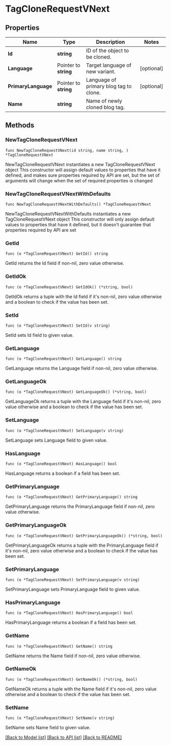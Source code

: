 # TagCloneRequestVNext

## Properties

Name | Type | Description | Notes
------------ | ------------- | ------------- | -------------
**Id** | **string** | ID of the object to be cloned. | 
**Language** | Pointer to **string** | Target language of new variant. | [optional] 
**PrimaryLanguage** | Pointer to **string** | Language of primary blog tag to clone. | [optional] 
**Name** | **string** | Name of newly cloned blog tag. | 

## Methods

### NewTagCloneRequestVNext

`func NewTagCloneRequestVNext(id string, name string, ) *TagCloneRequestVNext`

NewTagCloneRequestVNext instantiates a new TagCloneRequestVNext object
This constructor will assign default values to properties that have it defined,
and makes sure properties required by API are set, but the set of arguments
will change when the set of required properties is changed

### NewTagCloneRequestVNextWithDefaults

`func NewTagCloneRequestVNextWithDefaults() *TagCloneRequestVNext`

NewTagCloneRequestVNextWithDefaults instantiates a new TagCloneRequestVNext object
This constructor will only assign default values to properties that have it defined,
but it doesn't guarantee that properties required by API are set

### GetId

`func (o *TagCloneRequestVNext) GetId() string`

GetId returns the Id field if non-nil, zero value otherwise.

### GetIdOk

`func (o *TagCloneRequestVNext) GetIdOk() (*string, bool)`

GetIdOk returns a tuple with the Id field if it's non-nil, zero value otherwise
and a boolean to check if the value has been set.

### SetId

`func (o *TagCloneRequestVNext) SetId(v string)`

SetId sets Id field to given value.


### GetLanguage

`func (o *TagCloneRequestVNext) GetLanguage() string`

GetLanguage returns the Language field if non-nil, zero value otherwise.

### GetLanguageOk

`func (o *TagCloneRequestVNext) GetLanguageOk() (*string, bool)`

GetLanguageOk returns a tuple with the Language field if it's non-nil, zero value otherwise
and a boolean to check if the value has been set.

### SetLanguage

`func (o *TagCloneRequestVNext) SetLanguage(v string)`

SetLanguage sets Language field to given value.

### HasLanguage

`func (o *TagCloneRequestVNext) HasLanguage() bool`

HasLanguage returns a boolean if a field has been set.

### GetPrimaryLanguage

`func (o *TagCloneRequestVNext) GetPrimaryLanguage() string`

GetPrimaryLanguage returns the PrimaryLanguage field if non-nil, zero value otherwise.

### GetPrimaryLanguageOk

`func (o *TagCloneRequestVNext) GetPrimaryLanguageOk() (*string, bool)`

GetPrimaryLanguageOk returns a tuple with the PrimaryLanguage field if it's non-nil, zero value otherwise
and a boolean to check if the value has been set.

### SetPrimaryLanguage

`func (o *TagCloneRequestVNext) SetPrimaryLanguage(v string)`

SetPrimaryLanguage sets PrimaryLanguage field to given value.

### HasPrimaryLanguage

`func (o *TagCloneRequestVNext) HasPrimaryLanguage() bool`

HasPrimaryLanguage returns a boolean if a field has been set.

### GetName

`func (o *TagCloneRequestVNext) GetName() string`

GetName returns the Name field if non-nil, zero value otherwise.

### GetNameOk

`func (o *TagCloneRequestVNext) GetNameOk() (*string, bool)`

GetNameOk returns a tuple with the Name field if it's non-nil, zero value otherwise
and a boolean to check if the value has been set.

### SetName

`func (o *TagCloneRequestVNext) SetName(v string)`

SetName sets Name field to given value.



[[Back to Model list]](../README.md#documentation-for-models) [[Back to API list]](../README.md#documentation-for-api-endpoints) [[Back to README]](../README.md)


